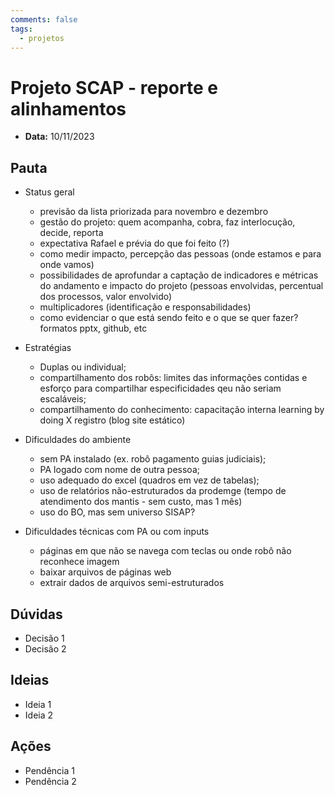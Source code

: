```yaml
---
comments: false
tags:
  - projetos
---
```


# Projeto SCAP - reporte e alinhamentos

- **Data:** 10/11/2023

## Pauta
- Status geral
  - previsão da lista priorizada para novembro e dezembro
  - gestão do projeto: quem acompanha, cobra, faz interlocução, decide, reporta
  - expectativa Rafael e prévia do que foi feito (?)
  - como medir impacto, percepção das pessoas (onde estamos e para onde vamos)
  - possibilidades de aprofundar a captação de indicadores e métricas do andamento e impacto do projeto (pessoas envolvidas, percentual dos processos, valor envolvido)
  - multiplicadores (identificação e responsabilidades)
  - como evidenciar o que está sendo feito e o que se quer fazer? formatos pptx, github, etc
 
- Estratégias
  - Duplas ou individual;
  - compartilhamento dos robôs: limites das informações contidas e esforço para compartilhar especificidades qeu não seriam escaláveis;
  - compartilhamento do conhecimento: capacitação interna learning by doing X registro (blog site estático) 

- Dificuldades do ambiente
  - sem PA instalado (ex. robô pagamento guias judiciais);
  - PA logado com nome de outra pessoa;
  - uso adequado do excel (quadros em vez de tabelas);
  - uso de relatórios não-estruturados da prodemge (tempo de atendimento dos mantis - sem custo, mas 1 mês)
  - uso do BO, mas sem universo SISAP?
- Dificuldades técnicas com PA ou com inputs
  - páginas em que não se navega com teclas ou onde robô não reconhece imagem
  - baixar arquivos de páginas web
  - extrair dados de arquivos semi-estruturados

## Dúvidas
- Decisão 1
- Decisão 2

## Ideias
- Ideia 1
- Ideia 2

## Ações
- Pendência 1
- Pendência 2

